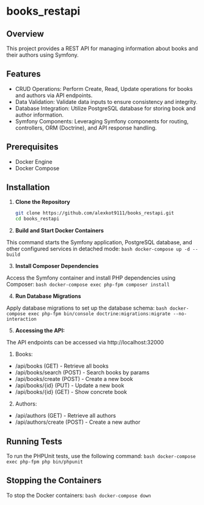 ﻿# books_restapi

## Overview

This project provides a REST API for managing information about books and their authors using Symfony.

## Features

 - CRUD Operations: Perform Create, Read, Update operations for books and authors via API endpoints.
 - Data Validation: Validate data inputs to ensure consistency and integrity.
 - Database Integration: Utilize PostgreSQL database for storing book and author information.
 - Symfony Components: Leveraging Symfony components for routing, controllers, ORM (Doctrine), and API response handling.

## Prerequisites

  - Docker Engine
  - Docker Compose

## Installation

1. **Clone the Repository**

      ```bash
      git clone https://github.com/alexkot9111/books_restapi.git
      cd books_restapi
      ```

2. **Build and Start Docker Containers**

  This command starts the Symfony application, PostgreSQL database, and other configured services in detached mode:
      ```bash
      docker-compose up -d --build
      ```
      
3. **Install Composer Dependencies**

  Access the Symfony container and install PHP dependencies using Composer:
      ```bash
      docker-compose exec php-fpm composer install
      ```
            
4. **Run Database Migrations**

  Apply database migrations to set up the database schema:
      ```bash
      docker-compose exec php-fpm bin/console doctrine:migrations:migrate --no-interaction
      ```
                  
5. **Accessing the API:**

  The API endpoints can be accessed via http://localhost:32000
  1) Books:
   - /api/books (GET) - Retrieve all books
   - /api/books/search (POST) - Search books by params
   - /api/books/create (POST) - Create a new book
   - /api/books/{id} (PUT) - Update a new book
   - /api/books/{id} (GET) - Show concrete book
     
  2) Authors:
   - /api/authors (GET) - Retrieve all authors
   - /api/authors/create (POST) - Create a new author

## Running Tests

  To run the PHPUnit tests, use the following command:
      ```bash
      docker-compose exec php-fpm php bin/phpunit
      ```
      
## Stopping the Containers

  To stop the Docker containers:
      ```bash
      docker-compose down
      ```
      
